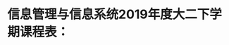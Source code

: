 <!DOCTYPE html>
<html>
<h1>信息管理与信息系统2019年度大二下学期课程表：</h1>

<head>
    <meta charset="utf-8">
    <meta http-equiv="X-UA-Compatible" content="IE=edge">
    <title>fzs</title>
    <style>
        table,
        td,

        th {

            border: 1px solid rgb(2, 128, 121);
            height: 2px;
            width: 2px;
            box-shadow: 2px 3px 3px rgb(8, 153, 129);
        }

        th:hover {
            position: relative;
            top: 4px;
            left: 5px
        }

        .cell {
            height: 3em;
            width: 3em;
        }
    </style>
    <meta name="viewport" content="width=device-width, initial-scale=1">
    <link rel="stylesheet" type="text/css" media="screen" href="main.css">
    <script src="main.js"></script>
</head>

<body>
    <table style="width: 1000px; height: 500px;margin: 20px auto 50px;">

        <tr>
            <td rowspan="3">上午</td>
            <th></th>
            <th>星期一</th>
            <th>星期二</th>
            <th>星期三</th>
            <th>星期四</th>
            <th>星期五</th>
            <th>星期六</th>
            <th>星期日</th>
        </tr>

        <tr>

            <th>第一节(08:20-10:00)</th>
            <th style="background-color:rgb(55, 226, 175)" onmousedown="mDown1(this)" onmouseup="mOut1(this)">
                web应用开发技术_01</th>
               
            <script>
                
                function mDown1(obj) 
               
               
                {
                    obj.innerHTML = "教室：西区第一公共教学楼C411 <br>任课教师：吕成功   1-15周"
                }

                function mOut1(obj) {
                    obj.innerHTML = "web应用开发技术_01"
                }
            </script>
            <th onmousedown="mDown2(this)" onmouseup="mOut2(this)" style="background-color:turquoise" ;>大学英语四级（A）_64</th>
            <script>
                function mDown2(obj) {

                    obj.innerHTML = "教室：西区第一公共教学楼C221<br>任课教师:张蔚  1-17周";
                }

                function mOut2(obj) {

                    obj.innerHTML = "大学英语四级（A）_64";
                }
            </script>
            <th onmousedown="mDown3(this)" onmouseup="mOut3(this)" style="background-color:rgb(247, 104, 216)" ;>管理信息系统_02</th>
            <script>
                function mDown3(obj) {

                    obj.innerHTML = "教室：西区第一公共教学楼C105<br>任课教师：刘烨 1-15周（单周）";
                }

                function mOut3(obj) {

                    obj.innerHTML = "管理信息系统_02";
                }
            </script>
            <th onmousedown="mDown4(this)" onmouseup="mOut4(this)" style="background-color:rgb(243, 120, 120)" ;>数据库原理及应用_01<br>运营管理_02</th>
                <script>
                    function mDown4(obj) {
    
                        obj.innerHTML = "双周：数据库原理及应用_01  教室@西区第一公共教学楼B405<br>任课教师：吴君2-14周（双周） <br>单周：运营管理_02  教室@西区第一公共教学楼B405  1-15周（单周）<br>任课教师：刘亮";
                    }
    
                    function mOut4(obj) {
    
                        obj.innerHTML = "数据库原理及应用_01<br>运营管理_02";
                    }
                </script>
            <th  onmousedown="mDown5(this)" onmouseup="mOut5(this)" style="background-color:turquoise" ;>大学英语四级（A）_64 </th>
            <script>
                function mDown5(obj) {

                    obj.innerHTML = "单周：教室@西区外语学院楼219<br>双周：教室@西区第一公教C219 <br>任课教师：张蔚 1-17周";
                }

                function mOut5(obj) {

                    obj.innerHTML = "大学英语四级（A）_64";
                }
            </script>
            <th></th>
            <th></th>
        </tr>

        <tr>
            <th>第二节(10:20-12:00)</th>
            <th onmousedown="mDown6(this)" onmouseup="mOut6(this)" style="background-color:rgb(250, 102, 159)" ;>毛泽东思想与中国特色社会主义理论体系概论_13 </th>
            <script>
                function mDown6(obj) {

                    obj.innerHTML = "教室@西区第一公共教学楼A120 <br>任课教师：顾洪英 1-16周";
                }

                function mOut6(obj) {

                    obj.innerHTML = "毛泽东思想与中国特色社会主义理论体系概论_13";
                }
            </script>
            <th onmousedown="mDown7(this)" onmouseup="mOut7(this)" style="background-color:lightgrey" ;> 管理科学基础_01</th>
            <script>
                function mDown7(obj) {

                    obj.innerHTML = "教室@西区第一公共教学楼C411<br>任课教师：赵方方3-17周";
                }

                function mOut7(obj) {

                    obj.innerHTML = "管理科学基础_01";
                }
            </script>
            <th onmousedown="mDown8(this)" onmouseup="mOut8(this)" style="background-color:rgb(183, 115, 218)" ;>毛泽东思想与中国特色社会主义理论体系概论_13 </th>
            <script>
                function mDown8(obj) {

                    obj.innerHTML = "教室@西区第一公共教学楼A120 <br>任课教师：顾洪英";
                }

                function mOut8(obj) {

                    obj.innerHTML = "毛泽东思想与中国特色社会主义理论体系概论_13 1-16周";
                }
            </script>
             <th onmousedown="mDown10(this)" onmouseup="mOut10(this)" style="background-color:rgb(192, 128, 230)" ;> 管理科学基础_01</th>
             <script>
                 function mDown10(obj) {
 
                     obj.innerHTML = "教室@西区第一公共教学楼C411<br>任课教师：赵方方 3-17周";
                 }
 
                 function mOut10(obj) {
 
                     obj.innerHTML = "管理科学基础_01";
                 }
             </script>
            <th onmousedown="mDown9(this)" onmouseup="mOut9(this)" style="background-color:rgb(80, 221, 151)" ;>运营管理_02</th>
            <script>
                function mDown9(obj) {

                    obj.innerHTML = " 教室@西区第一公共教学楼B405<br>任课教师：刘亮，邓华 1-15周";
                }

                function mOut9(obj) {

                    obj.innerHTML = "运营管理_02";
                }
            </script>
            <th></th>
            <th></th>

        </tr>

        <tr>
            <td colspan="9" style=" text-align: center; ">午休</td>
        </tr>
        <tr>
            <td rowspan="2">下午</td>

            <th>第三节(14:00-15:40)</th>
            <th onmousedown="mDown11(this)" onmouseup="mOut11(this)" style="background-color:rgb(18, 214, 123)" ;>管理信息系统_02</th>
            <script>
                function mDown11(obj) {

                    obj.innerHTML = "教室：西区第一公共教学楼C105<br>任课教师：刘烨 1-15周";
                }

                function mOut11(obj) {

                    obj.innerHTML = "管理信息系统_02";
                }
            </script>
            <th onmousedown="mDown12(this)" onmouseup="mOut12(this)" style="background-color:rgb(141, 54, 76)" ;>形势与政策2_41</th>
            <script>
                function mDown12(obj) {

                    obj.innerHTML = "教室@西区第一公共教学楼C123)5-7周上<br>任课教师：邵夏，李坤 5-7周";
                }

                function mOut12(obj) {

                    obj.innerHTML = "形势与政策2_41";
                }
            </script>
            <th onmousedown="mDown13(this)" onmouseup="mOut13(this)" style="background-color:rgb(255, 153, 122)" ;>会计学_01</th>
            <script>
                function mDown13(obj) {

                    obj.innerHTML = "教室@西区第一公共教学楼B101 单周上<br>任课教师：姜红  1-17周;"
                }

                function mOut13(obj) {

                    obj.innerHTML = "会计学_01";
                }
            </script>
            <th onmousedown="mDown14(this)" onmouseup="mOut14(this)" style="background-color:rgb(240, 166, 166)" ;>体育课</th>
            <script>
                function mDown14(obj) {

                    obj.innerHTML = "教室@健身馆2-17周<br>任课教师：1-15周";
                }

                function mOut14(obj) {

                    obj.innerHTML = "体育课";
                }
            </script>
             <th onmousedown="mDown15(this)" onmouseup="mOut15(this)" style="background-color:rgb(146, 236, 93)" ;>毛泽东思想与中国特色社会主义理论体系概论_13 </th>
             <script>
                 function mDown15(obj) {
 
                     obj.innerHTML = "教室@西区第一公共教学楼A120 <br>任课教师：顾洪英 1-16周";
                 }
 
                 function mOut15(obj) {
 
                     obj.innerHTML = "毛泽东思想与中国特色社会主义理论体系概论_13";
                 }
             </script>
            <th></th>
            <th></th>
        </tr>
 ；
        <tr>

            <th>第四节(16:00-17:40)</th>
            <th onmousedown="mDown16(this)" onmouseup="mOut16(this)" style="background-color:rgb(12, 128, 93)" ;>电子商务_01 </th> <script>
                function mDown16(obj) {

                    obj.innerHTML = "教室@西区第一公共教学楼B303 3-17周 <br>任课教师：张亮 3-17周";
                }

                function mOut16(obj) {

                    obj.innerHTML = "电子商务_01";
                }
            </script>
            <th onmousedown="mDown17(this)" onmouseup="mOut17(this)" style="background-color:rgb(144, 95, 207)" ;>数据库原理及应用_01</th>
            <script>
                function mDown17(obj) {

                    obj.innerHTML = "教室@西区第一公共教学楼B405<br>任课教师：吴君1-14 周";
                }

                function mOut17(obj) {

                    obj.innerHTML = "数据库原理及应用_01";
                }
            </script>
            <th></th>
            <th onmousedown="mDown18(this)" onmouseup="mOut18(this)" style="background-color:rgb(255, 153, 122)" ;>会计学_01</th>
            <script>
                function mDown18(obj) {

                    obj.innerHTML = "教室@西区第一公共教学楼B101 单周上<br>任课教师：姜红 3-17周";
                }

                function mOut18(obj) {

                    obj.innerHTML = "会计学_01";
                }
            </script>
            <th></th>
            <th></th>
            <th></th>
        </tr>

        <tr>
            <td colspan="9" style=" text-align: center; ">晚饭</td>

        </tr>
        <tr>
            <td rowspan="1">晚上</td>
            <th>第五节(6:30-8:20)</th>
            <th></th>
            <th></th>
            <th></th>
            <th></th>
            <th></th>
            <th></th>
            <th></th>
        </tr>

        </tr>


</body>

</html>

